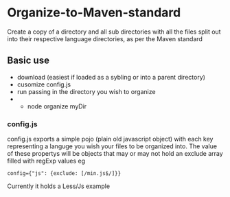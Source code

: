 Organize-to-Maven-standard
==========================

Create a copy of a directory and all sub directories with all the files split out into their respective language directories, as per the Maven standard


## Basic use
  - download (easiest if loaded as a sybling or into a parent directory)
  - cusomize config.js
  - run passing in the directory you wish to organize
  - - node organize myDir

### config.js
config.js exports a simple pojo (plain old javascript object) with each key representing a languge you wish
your files to be organized into. The value of these propertys will be objects that may or may not hold an 
exclude array filled with regExp values
eg

    config={"js": {exclude: [/min.js$/]}}
    
Currently it holds a Less/Js example
